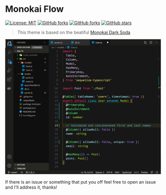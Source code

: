 # Monokai Flow

[![License: MIT](https://img.shields.io/badge/License-MIT-blue.svg)](https://opensource.org/licenses/MIT)
[![GitHub forks](https://img.shields.io/github/issues/hidjou/vs-code-theme-monokai-flow)](https://github.com/hidjou/vs-code-theme-monokai-flow/issues)
[![GitHub forks](https://img.shields.io/github/forks/hidjou/vs-code-theme-monokai-flow)](https://github.com/hidjou/vs-code-theme-monokai-flow/fork)
[![GitHub stars](https://img.shields.io/github/stars/hidjou/vs-code-theme-monokai-flow)](https://github.com/hidjou/vs-code-theme-monokai-flow/stargazers)

> This theme is based on the beatiful [Monokai Dark Soda](https://github.com/AdamCaviness/vs-code-theme-monokai-dark-soda)

![](images/screenshot.png)

If there is an issue or something that put you off feel free to open an issue and I'll address it, thanks!
